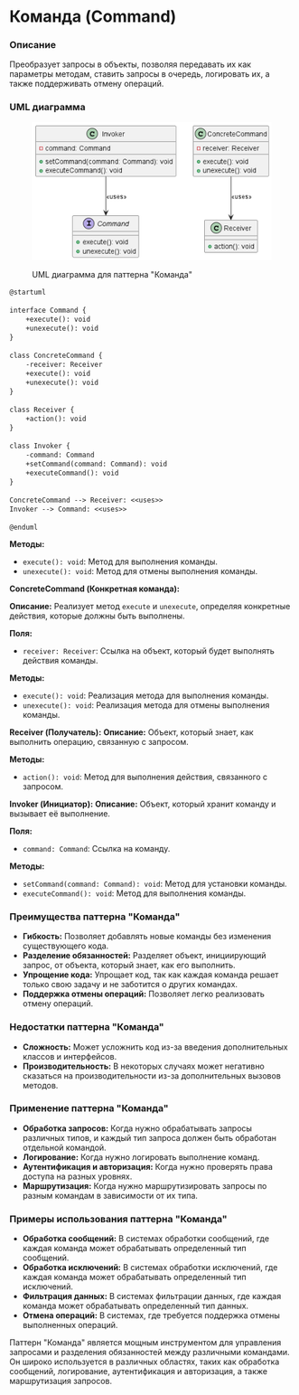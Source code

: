 # Команда (Command)

### **Описание**

Преобразует запросы в объекты, позволяя передавать их как параметры методам, ставить запросы в очередь, логировать их, а также поддерживать отмену операций.

### UML диаграмма

<figure><img src="../../../.gitbook/assets/image (3) (1) (1) (1) (1) (1) (1).png" alt=""><figcaption><p>UML диаграмма для паттерна "Команда"</p></figcaption></figure>

```plant-uml
@startuml

interface Command {
    +execute(): void
    +unexecute(): void
}

class ConcreteCommand {
    -receiver: Receiver
    +execute(): void
    +unexecute(): void
}

class Receiver {
    +action(): void
}

class Invoker {
    -command: Command
    +setCommand(command: Command): void
    +executeCommand(): void
}

ConcreteCommand --> Receiver: <<uses>>
Invoker --> Command: <<uses>>

@enduml

```

**Методы:**

* `execute(): void`: Метод для выполнения команды.
* `unexecute(): void`: Метод для отмены выполнения команды.

**ConcreteCommand (Конкретная команда):**&#x20;

**Описание:** Реализует метод `execute` и `unexecute`, определяя конкретные действия, которые должны быть выполнены.

**Поля:**

* `receiver: Receiver`: Ссылка на объект, который будет выполнять действия команды.

**Методы:**

* `execute(): void`: Реализация метода для выполнения команды.
* `unexecute(): void`: Реализация метода для отмены выполнения команды.

**Receiver (Получатель):** **Описание:** Объект, который знает, как выполнить операцию, связанную с запросом.

**Методы:**

* `action(): void`: Метод для выполнения действия, связанного с запросом.

**Invoker (Инициатор):** **Описание:** Объект, который хранит команду и вызывает её выполнение.

**Поля:**

* `command: Command`: Ссылка на команду.

**Методы:**

* `setCommand(command: Command): void`: Метод для установки команды.
* `executeCommand(): void`: Метод для выполнения команды.

### **Преимущества паттерна "Команда"**

* **Гибкость:** Позволяет добавлять новые команды без изменения существующего кода.
* **Разделение обязанностей:** Разделяет объект, инициирующий запрос, от объекта, который знает, как его выполнить.
* **Упрощение кода:** Упрощает код, так как каждая команда решает только свою задачу и не заботится о других командах.
* **Поддержка отмены операций:** Позволяет легко реализовать отмену операций.

### **Недостатки паттерна "Команда"**

* **Сложность:** Может усложнить код из-за введения дополнительных классов и интерфейсов.
* **Производительность:** В некоторых случаях может негативно сказаться на производительности из-за дополнительных вызовов методов.

### **Применение паттерна "Команда"**

* **Обработка запросов:** Когда нужно обрабатывать запросы различных типов, и каждый тип запроса должен быть обработан отдельной командой.
* **Логирование:** Когда нужно логировать выполнение команд.
* **Аутентификация и авторизация:** Когда нужно проверять права доступа на разных уровнях.
* **Маршрутизация:** Когда нужно маршрутизировать запросы по разным командам в зависимости от их типа.

### **Примеры использования паттерна "Команда"**

* **Обработка сообщений:** В системах обработки сообщений, где каждая команда может обрабатывать определенный тип сообщений.
* **Обработка исключений:** В системах обработки исключений, где каждая команда может обрабатывать определенный тип исключений.
* **Фильтрация данных:** В системах фильтрации данных, где каждая команда может обрабатывать определенный тип данных.
* **Отмена операций:** В системах, где требуется поддержка отмены выполненных операций.

Паттерн "Команда" является мощным инструментом для управления запросами и разделения обязанностей между различными командами. Он широко используется в различных областях, таких как обработка сообщений, логирование, аутентификация и авторизация, а также маршрутизация запросов.
